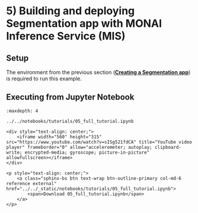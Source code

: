 # 5) Building and deploying Segmentation app with MONAI Inference Service (MIS)

## Setup

The environment from the previous section (**<a href="./03_segmentation_app.html#setup">Creating a Segmentation app</a>**) is required to run this example.

## Executing from Jupyter Notebook

```{toctree}
:maxdepth: 4

../../notebooks/tutorials/05_full_tutorial.ipynb
```

```{raw} html
<div style="text-align: center;">
    <iframe width="560" height="315" src="https://www.youtube.com/watch?v=sISg521fdCA" title="YouTube video player" frameborder="0" allow="accelerometer; autoplay; clipboard-write; encrypted-media; gyroscope; picture-in-picture" allowfullscreen></iframe>
</div>
```

```{raw} html
<p style="text-align: center;">
    <a class="sphinx-bs btn text-wrap btn-outline-primary col-md-6 reference external" href="../../_static/notebooks/tutorials/05_full_tutorial.ipynb">
        <span>Download 05_full_tutorial.ipynb</span>
    </a>
</p>
```
